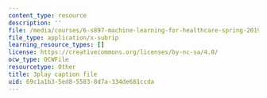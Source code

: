 ```yaml
---
content_type: resource
description: ''
file: /media/courses/6-s897-machine-learning-for-healthcare-spring-2019/69c1a1b35ed855838d7a334de681ccda_k95abdkdCPk.vtt
file_type: application/x-subrip
learning_resource_types: []
license: https://creativecommons.org/licenses/by-nc-sa/4.0/
ocw_type: OCWFile
resourcetype: Other
title: 3play caption file
uid: 69c1a1b3-5ed8-5583-8d7a-334de681ccda
---
```

